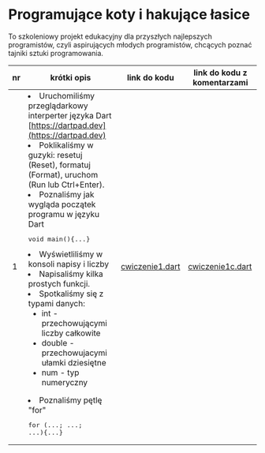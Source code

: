 # Programujące koty i hakujące łasice
To szkoleniowy projekt edukacyjny dla przyszłych najlepszych programistów, czyli aspirujących młodych programistów, chcących poznać tajniki sztuki programowania.

|nr|krótki opis|link do kodu|link do kodu z komentarzami|
|-|-|-|-|
|1|<li>Uruchomiliśmy przeglądarkowy interperter języka Dart [https://dartpad.dev](https://dartpad.dev) <li>Poklikaliśmy w guzyki: resetuj (Reset), formatuj (Format), uruchom (Run lub Ctrl+Enter). <li>Poznaliśmy jak wygląda początek programu w języku Dart <pre>void main(){...}</pre><li> Wyświetliliśmy w konsoli napisy i liczby <li>Napisaliśmy kilka prostych funkcji. <li>Spotkaliśmy się z typami danych:<ul><li>int - przechowującymi liczby całkowite<li>double - przechowujacymi ułamki dziesiętne<li>num - typ numeryczny</ul><li>Poznaliśmy pętlę "for"<pre>for (...; ...; ...){...}</pre>|[cwiczenie1.dart](cwiczenia/dartpad/cwiczenie1.dart)|[cwiczenie1c.dart](cwiczenia/dartpad/cwiczenie1c.dart)|

